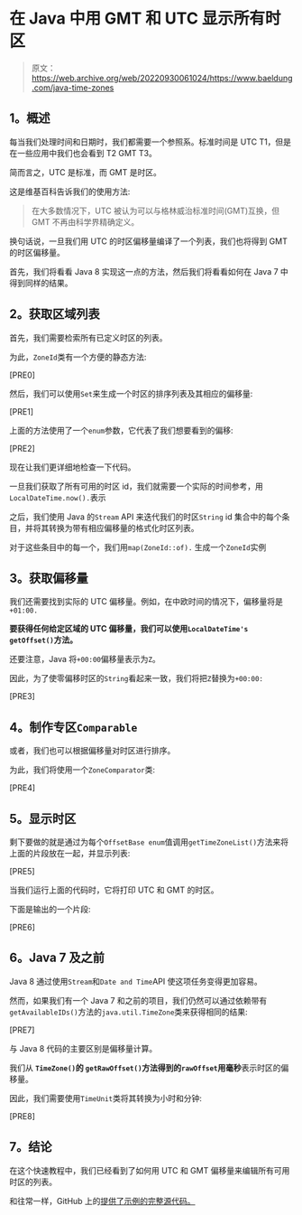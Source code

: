 # 在 Java 中用 GMT 和 UTC 显示所有时区

> 原文：<https://web.archive.org/web/20220930061024/https://www.baeldung.com/java-time-zones>

## **1。概述**

每当我们处理时间和日期时，我们都需要一个参照系。标准时间是 UTC T1，但是在一些应用中我们也会看到 T2 GMT T3。

简而言之，UTC 是标准，而 GMT 是时区。

这是维基百科告诉我们的使用方法:

> 在大多数情况下，UTC 被认为可以与格林威治标准时间(GMT)互换，但 GMT 不再由科学界精确定义。

换句话说，一旦我们用 UTC 的时区偏移量编译了一个列表，我们也将得到 GMT 的时区偏移量。

首先，我们将看看 Java 8 实现这一点的方法，然后我们将看看如何在 Java 7 中得到同样的结果。

## **2。获取区域列表**

首先，我们需要检索所有已定义时区的列表。

为此，`ZoneId`类有一个方便的静态方法:

[PRE0]

然后，我们可以使用`Set`来生成一个时区的排序列表及其相应的偏移量:

[PRE1]

上面的方法使用了一个`enum`参数，它代表了我们想要看到的偏移:

[PRE2]

现在让我们更详细地检查一下代码。

一旦我们获取了所有可用的时区 id，我们就需要一个实际的时间参考，用`LocalDateTime.now().`表示

之后，我们使用 Java 的`Stream` API 来迭代我们的时区`String` id 集合中的每个条目，并将其转换为带有相应偏移量的格式化时区列表。

对于这些条目中的每一个，我们用`map(ZoneId::of).` 生成一个`ZoneId`实例

## **3。获取偏移量**

我们还需要找到实际的 UTC 偏移量。例如，在中欧时间的情况下，偏移量将是`+01:00.`

**要获得任何给定区域的 UTC 偏移量，我们可以使用`LocalDateTime's getOffset()`方法。**

还要注意，Java 将`+00:00`偏移量表示为`Z`。

因此，为了使零偏移时区的`String`看起来一致，我们将把`Z`替换为`+00:00:`

[PRE3]

## **4。制作专区`Comparable`**

或者，我们也可以根据偏移量对时区进行排序。

为此，我们将使用一个`ZoneComparator`类:

[PRE4]

## **5。显示时区**

剩下要做的就是通过为每个`OffsetBase enum`值调用`getTimeZoneList()`方法来将上面的片段放在一起，并显示列表:

[PRE5]

当我们运行上面的代码时，它将打印 UTC 和 GMT 的时区。

下面是输出的一个片段:

[PRE6]

## **6。Java 7 及之前**

Java 8 通过使用`Stream`和`Date and Time`API 使这项任务变得更加容易。

然而，如果我们有一个 Java 7 和之前的项目，我们仍然可以通过依赖带有`getAvailableIDs()`方法的`java.util.TimeZone`类来获得相同的结果:

[PRE7]

与 Java 8 代码的主要区别是偏移量计算。

我们从 **`TimeZone()`的 `getRawOffset()`方法得到的`rawOffset`用毫秒**表示时区的偏移量。

因此，我们需要使用`TimeUnit`类将其转换为小时和分钟:

[PRE8]

## **7。结论**

在这个快速教程中，我们已经看到了如何用 UTC 和 GMT 偏移量来编辑所有可用时区的列表。

和往常一样，GitHub 上的[提供了示例的完整源代码。](https://web.archive.org/web/20220524022938/https://github.com/eugenp/tutorials/tree/master/core-java-modules/core-java-datetime-string)
